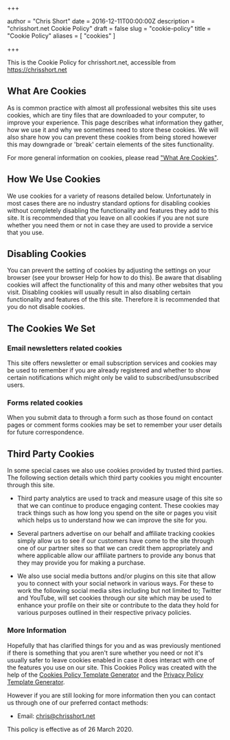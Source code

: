 +++

author = "Chris Short"
date = 2016-12-11T00:00:00Z
description = "chrisshort.net Cookie Policy"
draft = false
slug = "cookie-policy"
title = "Cookie Policy"
aliases = [
    "cookies"
]

+++

This is the Cookie Policy for chrisshort.net, accessible from https://chrisshort.net

## What Are Cookies

As is common practice with almost all professional websites this site uses cookies, which are tiny files that are downloaded to your computer, to improve your experience. This page describes what information they gather, how we use it and why we sometimes need to store these cookies. We will also share how you can prevent these cookies from being stored however this may downgrade or 'break' certain elements of the sites functionality.

For more general information on cookies, please read ["What Are Cookies"](https://www.cookieconsent.com/what-are-cookies/).

## How We Use Cookies

We use cookies for a variety of reasons detailed below. Unfortunately in most cases there are no industry standard options for disabling cookies without completely disabling the functionality and features they add to this site. It is recommended that you leave on all cookies if you are not sure whether you need them or not in case they are used to provide a service that you use.

## Disabling Cookies

You can prevent the setting of cookies by adjusting the settings on your browser (see your browser Help for how to do this). Be aware that disabling cookies will affect the functionality of this and many other websites that you visit. Disabling cookies will usually result in also disabling certain functionality and features of the this site. Therefore it is recommended that you do not disable cookies.

## The Cookies We Set

### Email newsletters related cookies  
  
This site offers newsletter or email subscription services and cookies may be used to remember if you are already registered and whether to show certain notifications which might only be valid to subscribed/unsubscribed users.

### Forms related cookies

When you submit data to through a form such as those found on contact pages or comment forms cookies may be set to remember your user details for future correspondence.

## Third Party Cookies

In some special cases we also use cookies provided by trusted third parties. The following section details which third party cookies you might encounter through this site.

* Third party analytics are used to track and measure usage of this site so that we can continue to produce engaging content. These cookies may track things such as how long you spend on the site or pages you visit which helps us to understand how we can improve the site for you.

* Several partners advertise on our behalf and affiliate tracking cookies simply allow us to see if our customers have come to the site through one of our partner sites so that we can credit them appropriately and where applicable allow our affiliate partners to provide any bonus that they may provide you for making a purchase.

* We also use social media buttons and/or plugins on this site that allow you to connect with your social network in various ways. For these to work the following social media sites including but not limited to; Twitter and YouTube, will set cookies through our site which may be used to enhance your profile on their site or contribute to the data they hold for various purposes outlined in their respective privacy policies.

### More Information

Hopefully that has clarified things for you and as was previously mentioned if there is something that you aren't sure whether you need or not it's usually safer to leave cookies enabled in case it does interact with one of the features you use on our site. This Cookies Policy was created with the help of the [Cookies Policy Template Generator](https://www.cookiepolicygenerator.com/) and the [Privacy Policy Template Generator](https://www.privacypolicytemplate.net/).

However if you are still looking for more information then you can contact us through one of our preferred contact methods:

* Email: chris@chrisshort.net

This policy is effective as of 26 March 2020.
